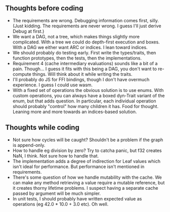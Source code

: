 ## Thoughts before coding

- The requirements are wrong. Debugging information comes first, silly. (Just kidding. The requirements are never wrong. I guess I'll just derive Debug at first.)
- We want a DAG, not a tree, which makes things slightly more complicated. With a tree we could do depth-first execution and boxes. With a DAG we either want ARC or indices. I lean toward indices.
- We should probably do testing early. First write the types/traits, then function prototypes, then the tests, then the implementations.
- Requirement 4 (cache intermediary evaluations) sounds like a bit of a pain. Though... I guess it fits with this being a DAG, you don't want to re-compute things. Will think about it while writing the traits.
- I'll probably do JS for FFI bindings, though I don't have overmuch experience. I guess I could use wasm.
- With a fixed set of operations the obvious solution is to use enums. With custom operations, you can always have a boxed dyn-Trait variant of the enum, but that adds question. In particular, each individual operation should probably "control" how many children it has. Food for thought. Leaning more and more towards an indices-based solution.

## Thoughts while coding

- Not sure how cycles will be caught? Shouldn't be a problem if the graph is append-only.
- How to handle eg division by zero? Try to catcha panic, but f32 creates NaN, I think. Not sure how to handle that.
- The implementation adds a degree of indirection for Leaf values which isn't ideal for performance. But performance isn't mentioned in requirements.
- There's some question of how we handle mutability with the cache. We can make any method retrieving a value require a mutable reference, but it creates thorny lifetime problems. I suspect having a separate cache passed by argument will be much simpler.
- In unit tests, I should probably have written expected value as operations (eg 42.0 * 10.0 + 3.0 etc). Oh well.